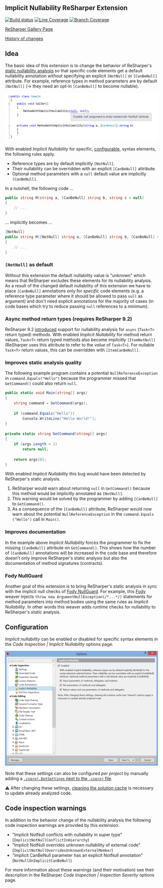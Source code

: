 ## Implicit Nullability ReSharper Extension

[![Build status](https://ci.appveyor.com/api/projects/status/7st3drnudnk7lplu/branch/master?svg=true)](https://ci.appveyor.com/project/ulrichb/implicitnullability/branch/master)
[![Line Coverage](https://dl.dropbox.com/s/4uvis2i6jngwuf2/master-linecoverage.svg)](https://ci.appveyor.com/api/projects/ulrichb/implicitnullability/artifacts/Build/Output/TestCoverage.zip?branch=master)
[![Branch Coverage](https://dl.dropbox.com/s/lf82ryp12razzni/master-branchcoverage.svg)](https://ci.appveyor.com/api/projects/ulrichb/implicitnullability/artifacts/Build/Output/TestCoverage.zip?branch=master)

[ReSharper Gallery Page](https://resharper-plugins.jetbrains.com/packages/ReSharper.ImplicitNullability/)

[History of changes](History.md)

## Idea

The basic idea of this extension is to change the behavior of ReSharper's [static nullability analysis](https://www.jetbrains.com/resharper/help/Code_Analysis__Code_Annotations.html) so that specific code elements get a default nullability annotation without specifying an explicit `[NotNull]` or `[CanBeNull]` attribute. For example, reference types in method parameters are by default `[NotNull]` (→ they need an opt-in `[CanBeNull]` to become nullable).

![Code Sample](/Doc/Sample.png)

With enabled _Implicit Nullability_ for specific, [configurable](#configuration), syntax elements, the following rules apply.

<!-- duplicated in the options page -->
 * Reference types are by default implicitly `[NotNull]`.
 * Their nullability can be overridden with an explicit `[CanBeNull]` attribute. 
 * Optional method parameters with a `null` default value are implicitly `[CanBeNull]`.

In a nutshell, the following code ...
```C#
public string M(string a, [CanBeNull] string b, string c = null)
{
    // ...
}
```
... implicitly becomes ...
```C#
[NotNull]
public string M([NotNull] string a, [CanBeNull] string b, [CanBeNull] string c = null)
{
    // ...
}
```

### `[NotNull]` as default

Without this extension the default nullability value is "unknown" which means that ReSharper excludes these elements for its nullability analysis. As a result of the changed default nullability of this extension we have to place `[CanBeNull]` annotations only for _specific_ code elements (e.g. a reference type parameter where it should be allowed to pass `null` as argument) and don't need explicit annotations for the majority of cases (in code bases which try to reduce passing `null` references to a minimum).

### Async method return types (requires ReSharper 9.2)

ReSharper 9.2 [introduced](https://youtrack.jetbrains.com/issue/RSRP-376091) support for nullability analysis for `async` (`Task<T>` return typed) methods. With enabled _Implicit Nullability_ for method return values, `Task<T>` return typed methods also become implicitly `[ItemNotNull]` (ReSharper uses this attribute to refer to the _value_ of `Task<T>`). For nullable `Task<T>` return values, this can be overridden with `[ItemCanBeNull]`.

### Improves static analysis quality

The following example program contains a potential `NullReferenceException` in `command​.Equals​("Hello")` because the programmer missed that `GetCommand()` could also return `null`.

```C#
public static void Main(string[] args)
{
    string command = GetCommand(args);

    if (command.Equals("Hello"))
        Console.WriteLine("Hello World!");
}

private static string GetCommand(string[] args)
{
    if (args.Length < 1)
        return null;

    return args[0];
}
```

With enabled _Implicit Nullability_ this bug would have been detected by ReSharper's static analysis.

 1. ReSharper would warn about returning `null` in `GetCommand()` because this method would be implicitly annotated as `[NotNull]`.
 2. This warning would be solved by the programmer by adding `[CanBeNull]` to `GetCommand()`.
 3. As a consequence of the `[CanBeNull]` attribute, ReSharper would now warn about the potential `NullReferenceException` in the `command​.Equals​("Hello")` call in `Main()`.

### Improves documentation

In the example above _Implicit Nullability_ forces the programmer to fix the missing `[CanBeNull]` attribute on `GetCommand()`. This shows how the number of `[CanBeNull]` annotations will be increased in the code base and therefore doesn't only improve ReSharper's static analysis but also the documentation of method signatures (contracts).

### Fody NullGuard

Another goal of this extension is to bring ReSharper's static analysis in sync with the implicit null checks of [Fody NullGuard](https://github.com/Fody/NullGuard#readme). For example, this [Fody](https://github.com/Fody/Fody#readme) weaver injects `throw new ArgumentNullException​(/*...*/)` statements for method parameters into method bodies using the same rules as _Implicit Nullability_. In other words this weaver adds _runtime_ checks for nullability to ReSharper's _static_ analysis.

## Configuration

_Implicit nullability_ can be enabled or disabled for specific syntax elements in the *Code Inspection | Implicit Nullability* options page.

![Options Page](/Doc/OptionsPage.png)

Note that these settings can also be configured _per project_ by manually adding a [`.csproj.DotSettings` next to the `.csproj` file](https://blog.jetbrains.com/dotnet/2012/01/18/per-project-settings-or-how-to-have-different-naming-styles-for-my-test-project/).

:warning: After changing these settings, [cleaning the solution cache](https://www.jetbrains.com/resharper/help/Configuring_Caches_Location.html#dynaProc1) is necessary to update already analyzed code.

## Code inspection warnings

In addition to the behavior change of the nullability analysis the following code inspection warnings are provided by this extension.

* "Implicit NotNull conflicts with nullability in super type" (`ImplicitNotNullConflictInHierarchy`)
* "Implicit NotNull overrides unknown nullability of external code" (`ImplicitNotNullOverridesUnknownExternalMember`)
* "Implicit CanBeNull parameter has an explicit NotNull annotation" (`NotNullOnImplicitCanBeNull`)

For more information about these warnings (and their motivation) see their description in the ReSharper *Code Inspection | Inspection Severity* options page.
